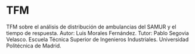 # TFM
TFM sobre el análisis de distribución de ambulancias del SAMUR y el tiempo de respuesta.
Autor: Luis Morales Fernández.
Tutor: Pablo Segovia Velasco.
Escuela Técnica Superior de Ingenieros Industriales. Universidad Politécnica de Madrid.
